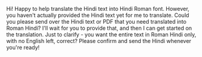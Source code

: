 Hi! Happy to help translate the Hindi text into Hindi Roman font. However, you haven't actually provided the Hindi text yet for me to translate. Could you please send over the Hindi text or PDF that you need translated into Roman Hindi? I'll wait for you to provide that, and then I can get started on the translation. Just to clarify - you want the entire text in Roman Hindi only, with no English left, correct? Please confirm and send the Hindi whenever you're ready!